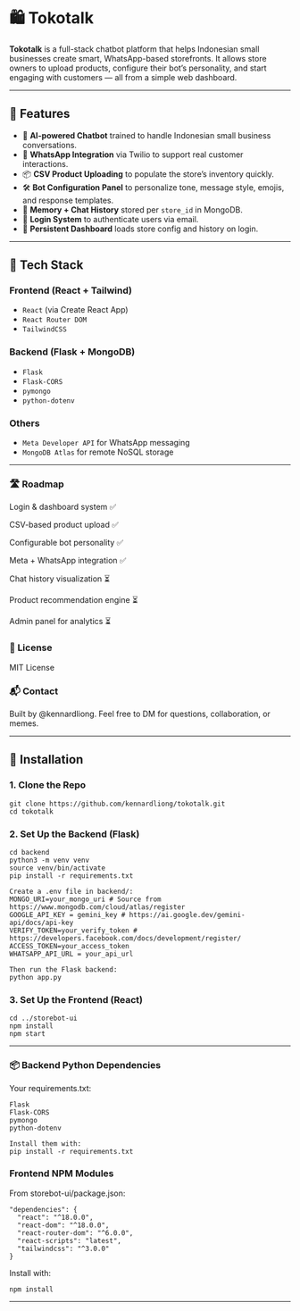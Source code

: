 # 🛍️ Tokotalk

**Tokotalk** is a full-stack chatbot platform that helps Indonesian small businesses create smart, WhatsApp-based storefronts. It allows store owners to upload products, configure their bot’s personality, and start engaging with customers — all from a simple web dashboard.

---

## 🚀 Features

- 🧠 **AI-powered Chatbot** trained to handle Indonesian small business conversations.
- 💬 **WhatsApp Integration** via Twilio to support real customer interactions.
- 📦 **CSV Product Uploading** to populate the store’s inventory quickly.
- 🛠️ **Bot Configuration Panel** to personalize tone, message style, emojis, and response templates.
- 🧾 **Memory + Chat History** stored per `store_id` in MongoDB.
- 🔐 **Login System** to authenticate users via email.
- 🧭 **Persistent Dashboard** loads store config and history on login.

---

## 🧰 Tech Stack

### Frontend (React + Tailwind)
- `React` (via Create React App)
- `React Router DOM`
- `TailwindCSS`

### Backend (Flask + MongoDB)
- `Flask`
- `Flask-CORS`
- `pymongo`
- `python-dotenv`

### Others
- `Meta Developer API` for WhatsApp messaging
- `MongoDB Atlas` for remote NoSQL storage
  
---

### 🛣️ Roadmap
 Login & dashboard system ✅

 CSV-based product upload ✅

 Configurable bot personality ✅

 Meta + WhatsApp integration ✅

 Chat history visualization ⏳

 Product recommendation engine ⏳

 Admin panel for analytics ⏳

### 📝 License
MIT License

### 📬 Contact
Built by @kennardliong.
Feel free to DM for questions, collaboration, or memes.


---



## 🔧 Installation

### 1. Clone the Repo
```
git clone https://github.com/kennardliong/tokotalk.git
cd tokotalk 
```
### 2. Set Up the Backend (Flask)
```
cd backend
python3 -m venv venv
source venv/bin/activate
pip install -r requirements.txt

Create a .env file in backend/:
MONGO_URI=your_mongo_uri # Source from https://www.mongodb.com/cloud/atlas/register
GOOGLE_API_KEY = gemini_key # https://ai.google.dev/gemini-api/docs/api-key
VERIFY_TOKEN=your_verify_token # https://developers.facebook.com/docs/development/register/
ACCESS_TOKEN=your_access_token
WHATSAPP_API_URL = your_api_url

Then run the Flask backend:
python app.py
```
### 3. Set Up the Frontend (React)
```
cd ../storebot-ui
npm install
npm start
```

---

### 📦 Backend Python Dependencies
Your requirements.txt:
```
Flask
Flask-CORS
pymongo
python-dotenv

Install them with:
pip install -r requirements.txt
```

### Frontend NPM Modules
From storebot-ui/package.json:
```
"dependencies": {
  "react": "^18.0.0",
  "react-dom": "^18.0.0",
  "react-router-dom": "^6.0.0",
  "react-scripts": "latest",
  "tailwindcss": "^3.0.0"
}
```

Install with:
```
npm install
```
---
